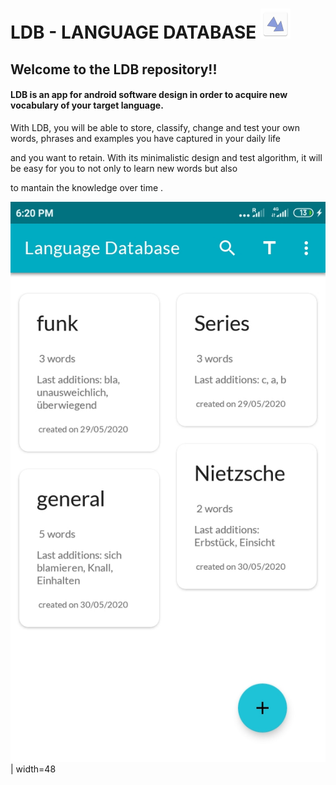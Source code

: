 # LDB - LANGUAGE DATABASE ![alt text](app/src/main/res/mipmap-mdpi/ic_launcher.png)


## Welcome to the LDB repository!! 

 #### LDB is an app for android software design in order to acquire new vocabulary of your target language.
 

With LDB, you will be able to store, classify, change and test your own words, phrases and examples you have captured in your daily life 

and you want to retain. With its minimalistic design and test algorithm, it will be easy for you to not only to learn new words but also

to mantain the knowledge over time . 

![alt text](files/screenshots/cats.jpeg)| width=48








